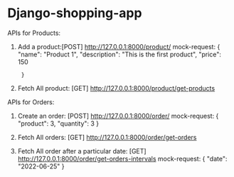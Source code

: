 # Django-shopping-app

APIs for Products:
1. Add a product:[POST] http://127.0.0.1:8000/product/
         mock-request: {
          "name": "Product 1",
          "description": "This is the first product",
          "price": 150

        }
        
2. Fetch All product: [GET] http://127.0.0.1:8000/product/get-products



APIs for Orders:
1. Create an order: [POST] http://127.0.0.1:8000/order/
        mock-request: {
            "product": 3,
            "quantity": 3
        }
  
2. Fetch All orders: [GET] http://127.0.0.1:8000/order/get-orders


3. Fetch All order after a particular date: [GET] http://127.0.0.1:8000/order/get-orders-intervals
        mock-request: {
            "date": "2022-06-25"
        }
